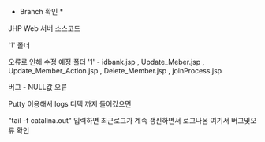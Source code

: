 * Branch 확인 *

JHP Web 서버 소스코드  

'1' 폴더

오류로 인해 수정 예정 폴더 '1' -  idbank.jsp  , Update_Meber.jsp , Update_Member_Action.jsp , Delete_Member.jsp , joinProcess.jsp


버그 - NULL값 오류

Putty 이용해서 logs 디텍 까지 들어갔으면

"tail -f catalina.out" 입력하면 최근로그가 계속 갱신하면서 로그나옴 여기서 버그및오류 확인
